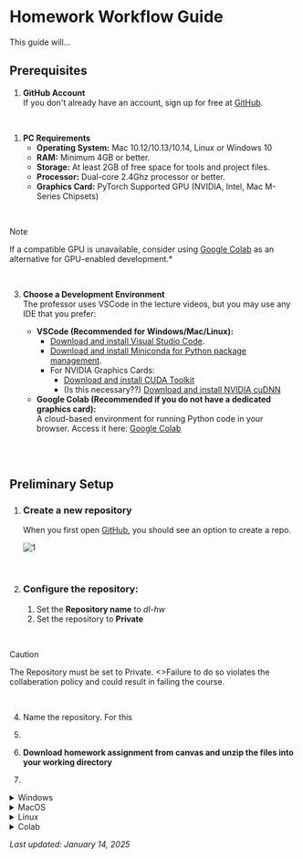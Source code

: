 

# Homework Workflow Guide
This guide will...

## Prerequisites

1. **GitHub Account**  
   If you don't already have an account, sign up for free at [GitHub](https://github.com/).

<br>
 
1. **PC Requirements** 
     - **Operating System:** Mac 10.12/10.13/10.14, Linux or Windows 10  
     - **RAM:** Minimum 4GB or better.  
     - **Storage:** At least 2GB of free space for tools and project files.  
     - **Processor:** Dual-core 2.4Ghz processor or better.
     - **Graphics Card:** PyTorch Supported GPU (NVIDIA, Intel, Mac M-Series Chipsets)
 
<br> 
   
> [!NOTE]
> If a compatible GPU is unavailable, consider using [Google Colab](https://colab.research.google.com/) as an alternative for GPU-enabled development.*

<br>

3. **Choose a Development Environment**  
   The professor uses VSCode in the lecture videos, but you may use any IDE that you prefer:

   - **VSCode (Recommended for Windows/Mac/Linux):**
     - [Download and install Visual Studio Code](https://code.visualstudio.com/download).
     - [Download and install Miniconda for Python package management](https://docs.conda.io/en/latest/miniconda.html).
     - For NVIDIA Graphics Cards:
         - [Download and install CUDA Toolkit](https://developer.nvidia.com/cuda-zone)
         - (Is this necessary??) [Download and install NVIDIA cuDNN ](https://developer.nvidia.com/cudnn)
   - **Google Colab (Recommended if you do not have a dedicated graphics card):**  
     A cloud-based environment for running Python code in your browser. Access it here: [Google Colab](https://colab.research.google.com/)
<br>
<br>


## Preliminary Setup
1. ### **Create a new repository** 


   When you first open [GitHub](https://github.com/), you should see an option to create a repo.

    ![1](https://github.com/user-attachments/assets/2abcfef3-57c8-40fc-8994-381d4a337e36)
  
<br>

2. ### **Configure the repository:**
      1. Set the **Repository name** to *dl-hw*
      2. Set the repository to **Private**
 
<br> 
           
> [!CAUTION]
> The Repository must be set to Private.  <>Failure to do so violates the collaberation policy and could result in failing the course.  
  
<br> 
   
4. Name the repository.  For this 

2. 
3. **Download homework assignment from canvas and unzip the files into your working directory**
4. 

<details>
<summary>Windows</summary>

| Rank | Languages |
|-----:|-----------|
|     1| JavaScript|
|     2| Python    |
|     3| SQL       |

</details>

<details>
<summary>MacOS</summary>
  
| Rank | Languages |
|-----:|-----------|
|     1| JavaScript|
|     2| Python    |
|     3| SQL       |

</details>

<details>
<summary>Linux</summary>
  
| Rank | Languages |
|-----:|-----------|
|     1| JavaScript|
|     2| Python    |
|     3| SQL       |

</details>


<details>
<summary>Colab</summary>
  
| Rank | Languages |
|-----:|-----------|
|     1| JavaScript|
|     2| Python    |
|     3| SQL       |

</details>

_Last updated: January 14, 2025_
